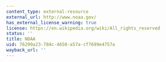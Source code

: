 ```yaml
---
content_type: external-resource
external_url: http://www.noaa.gov/
has_external_license_warning: true
license: https://en.wikipedia.org/wiki/All_rights_reserved
status: ''
title: NOAA
uid: 76299a23-784c-4650-a57a-cf7699e4757a
wayback_url: ''
---
```

